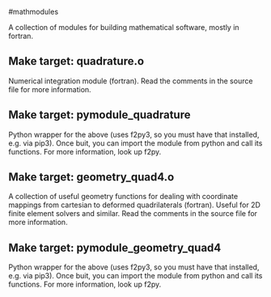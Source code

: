 #mathmodules

A collection of modules for building mathematical software, mostly in fortran.

## Make target: quadrature.o

Numerical integration module (fortran).
Read the comments in the source file for more information.

## Make target: pymodule_quadrature

Python wrapper for the above (uses f2py3, so you must have that installed, e.g. via pip3).
Once buit, you can import the module from python and call its functions.
For more information, look up f2py.

## Make target: geometry_quad4.o

A collection of useful geometry functions for dealing with coordinate mappings from cartesian to deformed quadrilaterals (fortran).
Useful for 2D finite element solvers and similar.
Read the comments in the source file for more information.

## Make target: pymodule_geometry_quad4

Python wrapper for the above (uses f2py3, so you must have that installed, e.g. via pip3).
Once buit, you can import the module from python and call its functions.
For more information, look up f2py.


